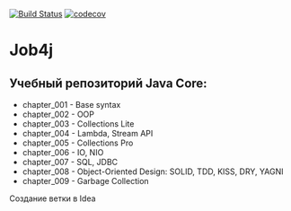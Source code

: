 [![Build Status](https://travis-ci.org/magidin91/job4j.svg?branch=master)](https://travis-ci.org/magidin91/job4j)
[![codecov](https://codecov.io/gh/magidin91/job4j/branch/master/graph/badge.svg)](https://codecov.io/gh/magidin91/job4j)
# Job4j  

## Учебный репозиторий Java Core:    
+ chapter_001 - Base syntax
+ chapter_002 - OOP
+ chapter_003 - Collections Lite
+ chapter_004 - Lambda, Stream API
+ chapter_005 - Collections Pro
+ chapter_006 - IO, NIO
+ chapter_007 - SQL, JDBC
+ chapter_008 - Object-Oriented Design: SOLID, TDD, KISS, DRY, YAGNI
+ chapter_009 - Garbage Collection

Создание ветки в Idea
